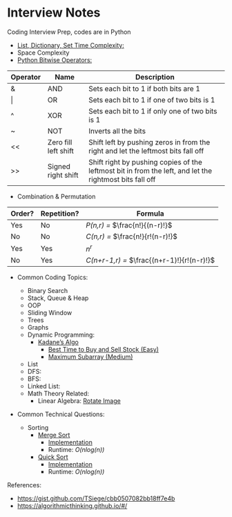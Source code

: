 # Interview Notes
Coding Interview Prep, codes are in Python
- [List, Dictionary, Set Time Complexity:](https://www.geeksforgeeks.org/complexity-cheat-sheet-for-python-operations/)
- Space Complexity
- [Python Bitwise Operators:](https://www.w3schools.com/python/python_operators.asp)

| Operator | Name | Description |
| ----------- | ----------- | ----------- |
| & | AND | Sets each bit to 1 if both bits are 1 |
| \| | OR | Sets each bit to 1 if one of two bits is 1 |
| ^ | XOR | Sets each bit to 1 if only one of two bits is 1 |
| ~ | NOT | Inverts all the bits |
| << | Zero fill left shift | Shift left by pushing zeros in from the right and let the leftmost bits fall off |
| >> | Signed right shift | Shift right by pushing copies of the leftmost bit in from the left, and let the rightmost bits fall off |

- Combination & Permutation

| Order? | Repetition? | Formula |
| ----------- | ----------- | ----------- |
| Yes | No | *P(n,r) =* $\frac{n!}{(n-r)!}$ |
| No | No | *C(n,r) =* $\frac{n!}{r!(n-r)!}$ |
| Yes | Yes | $n^r$ |
| No | Yes | *C(n+r-1,r) =* $\frac{(n+r-1)!}{r!(n-r)!}$ |


- Common Coding Topics:
  - Binary Search
  - Stack, Queue & Heap
  - OOP
  - Sliding Window
  - Trees
  - Graphs
  - Dynamic Programming:
    - [Kadane’s Algo](https://medium.com/@rsinghal757/kadanes-algorithm-dynamic-programming-how-and-why-does-it-work-3fd8849ed73d)
      - [Best Time to Buy and Sell Stock (Easy)](https://leetcode.com/problems/best-time-to-buy-and-sell-stock/solution/)
      - [Maximum Subarray (Medium)](https://leetcode.com/problems/maximum-subarray/)
  - List
  - DFS:
  - BFS:
  - Linked List:
  - Math Theory Related:
    - Linear Algebra: [Rotate Image](https://leetcode.com/problems/rotate-image/)

- Common Technical Questions:
  - Sorting
    - [Merge Sort](https://www.geeksforgeeks.org/merge-sort/)
      - [Implementation](https://github.com/sydneyruan/interviews/blob/main/MergeSort.py)
      - Runtime: *O(nlog(n))*
    - [Quick Sort](https://www.geeksforgeeks.org/python-program-for-quicksort/)
      - [Implementation](https://github.com/sydneyruan/InterviewNotes/blob/main/QuickSort.py)
      - Runtime: *O(nlog(n))*


References:
- https://gist.github.com/TSiege/cbb0507082bb18ff7e4b
- https://algorithmicthinking.github.io/#/
